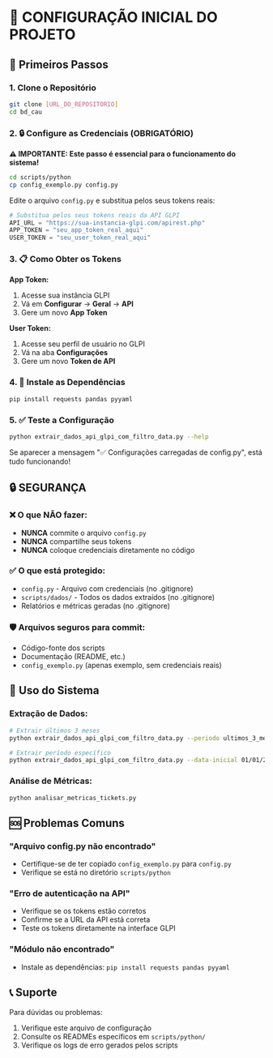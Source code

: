 # 🔧 CONFIGURAÇÃO INICIAL DO PROJETO

## 🚀 Primeiros Passos

### 1. Clone o Repositório
```bash
git clone [URL_DO_REPOSITORIO]
cd bd_cau
```

### 2. 🔒 Configure as Credenciais (OBRIGATÓRIO)

**⚠️ IMPORTANTE: Este passo é essencial para o funcionamento do sistema!**

```bash
cd scripts/python
cp config_exemplo.py config.py
```

Edite o arquivo `config.py` e substitua pelos seus tokens reais:

```python
# Substitua pelos seus tokens reais da API GLPI
API_URL = "https://sua-instancia-glpi.com/apirest.php"
APP_TOKEN = "seu_app_token_real_aqui"
USER_TOKEN = "seu_user_token_real_aqui"
```

### 3. 📋 Como Obter os Tokens

**App Token:**
1. Acesse sua instância GLPI
2. Vá em **Configurar** → **Geral** → **API**
3. Gere um novo **App Token**

**User Token:**
1. Acesse seu perfil de usuário no GLPI
2. Vá na aba **Configurações**
3. Gere um novo **Token de API**

### 4. 🐍 Instale as Dependências

```bash
pip install requests pandas pyyaml
```

### 5. ✅ Teste a Configuração

```bash
python extrair_dados_api_glpi_com_filtro_data.py --help
```

Se aparecer a mensagem "✅ Configurações carregadas de config.py", está tudo funcionando!

## 🔒 SEGURANÇA

### ❌ O que NÃO fazer:
- **NUNCA** commite o arquivo `config.py`
- **NUNCA** compartilhe seus tokens
- **NUNCA** coloque credenciais diretamente no código

### ✅ O que está protegido:
- `config.py` - Arquivo com credenciais (no .gitignore)
- `scripts/dados/` - Todos os dados extraídos (no .gitignore)
- Relatórios e métricas geradas (no .gitignore)

### 🛡️ Arquivos seguros para commit:
- Código-fonte dos scripts
- Documentação (README, etc.)
- `config_exemplo.py` (apenas exemplo, sem credenciais reais)

## 🎯 Uso do Sistema

### Extração de Dados:
```bash
# Extrair últimos 3 meses
python extrair_dados_api_glpi_com_filtro_data.py --periodo ultimos_3_meses

# Extrair período específico
python extrair_dados_api_glpi_com_filtro_data.py --data-inicial 01/01/2024 --data-final 31/01/2024
```

### Análise de Métricas:
```bash
python analisar_metricas_tickets.py
```

## 🆘 Problemas Comuns

### "Arquivo config.py não encontrado"
- Certifique-se de ter copiado `config_exemplo.py` para `config.py`
- Verifique se está no diretório `scripts/python`

### "Erro de autenticação na API"
- Verifique se os tokens estão corretos
- Confirme se a URL da API está correta
- Teste os tokens diretamente na interface GLPI

### "Módulo não encontrado"
- Instale as dependências: `pip install requests pandas pyyaml`

## 📞 Suporte

Para dúvidas ou problemas:
1. Verifique este arquivo de configuração
2. Consulte os READMEs específicos em `scripts/python/`
3. Verifique os logs de erro gerados pelos scripts